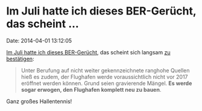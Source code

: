 Im Juli hatte ich dieses BER-Gerücht, das scheint \...
======================================================

Date: 2014-04-01 13:12:05

[Im Juli hatte ich dieses
BER-Gerücht](http://blog.fefe.de/?ts=af1825aa), das scheint sich langsam
[zu bestätigen](http://www.faz.net/-gqe-7nxk5):

> Unter Berufung auf nicht weiter gekennzeichnete ranghohe Quellen hieß
> es zudem, der Flughafen werde voraussichtlich nicht vor 2017 eröffnet
> werden können. Grund seien gravierende Mängel. **Es werde sogar
> erwogen, den Flughafen komplett neu zu bauen**.

Ganz großes Hallentennis!
